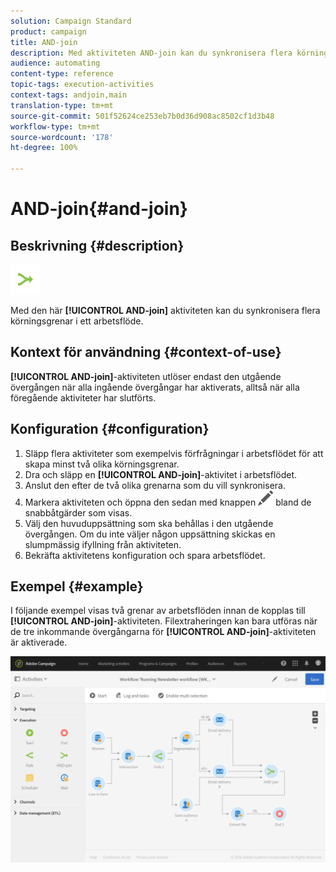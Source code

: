 ```yaml
---
solution: Campaign Standard
product: campaign
title: AND-join
description: Med aktiviteten AND-join kan du synkronisera flera körningsgrenar i ett arbetsflöde.
audience: automating
content-type: reference
topic-tags: execution-activities
context-tags: andjoin,main
translation-type: tm+mt
source-git-commit: 501f52624ce253eb7b0d36d908ac8502cf1d3b48
workflow-type: tm+mt
source-wordcount: '178'
ht-degree: 100%

---
```



# AND-join{#and-join}

## Beskrivning {#description}

![](assets/and_join.png)

Med den här **[!UICONTROL AND-join]** aktiviteten kan du synkronisera flera körningsgrenar i ett arbetsflöde.

## Kontext för användning {#context-of-use}

**[!UICONTROL AND-join]**-aktiviteten utlöser endast den utgående övergången när alla ingående övergångar har aktiverats, alltså när alla föregående aktiviteter har slutförts.  

## Konfiguration {#configuration}

1. Släpp flera aktiviteter som exempelvis förfrågningar i arbetsflödet för att skapa minst två olika körningsgrenar.
1. Dra och släpp en **[!UICONTROL AND-join]**-aktivitet i arbetsflödet.
1. Anslut den efter de två olika grenarna som du vill synkronisera.
1. Markera aktiviteten och öppna den sedan med knappen ![](assets/edit_darkgrey-24px.png) bland de snabbåtgärder som visas.
1. Välj den huvuduppsättning som ska behållas i den utgående övergången.  Om du inte väljer någon uppsättning skickas en slumpmässig ifyllning från aktiviteten.
1. Bekräfta aktivitetens konfiguration och spara arbetsflödet.

## Exempel {#example}

I följande exempel visas två grenar av arbetsflöden innan de kopplas till **[!UICONTROL AND-join]**-aktiviteten.  Filextraheringen kan bara utföras när de tre inkommande övergångarna för **[!UICONTROL AND-join]**-aktiviteten är aktiverade.

![](assets/wkf_and-join_example.png)

